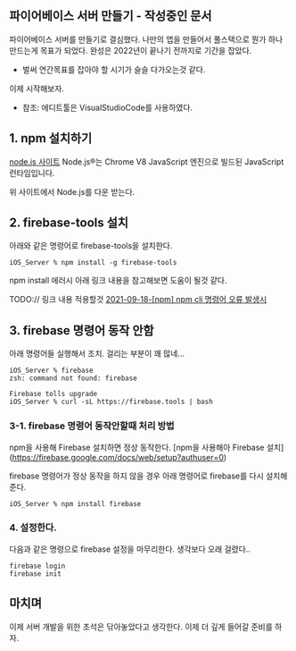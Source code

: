 ## 파이어베이스 서버 만들기 - 작성중인 문서

파이어베이스 서버를 만들기로 결심했다. 나만의 앱을 만들어서 풀스택으로 뭔가 하나 만드는게 목표가 되었다. 완성은 2022년이 끝나기 전까지로 기간을 잡았다.
- 벌써 연간목표를 잡아야 할 시기가 슬슬 다가오는것 같다.

이제 시작해보자.
- 참조: 에디트툴은 VisualStudioCode를 사용하였다.

## 1. npm 설치하기
[node.js 사이트](https://nodejs.org/ko/)
Node.js®는 Chrome V8 JavaScript 엔진으로 빌드된 JavaScript 런타임입니다.

위 사이트에서 Node.js를 다운 받는다.

## 2. firebase-tools 설치
아래와 같은 명령어로 firebase-tools을 설치한다.
```
iOS_Server % npm install -g firebase-tools
```

npm install 에러시 아래 링크 내용을 참고해보면 도움이 될것 같다.

TODO:// 링크 내용 적용할것
[2021-09-18-[npm] npm cli 명령어 오류 발생시]()

## 3. firebase 명령어 동작 안함

아래 명령어들 실행해서 조치. 걸리는 부분이 꽤 많네…
```
iOS_Server % firebase
zsh: command not found: firebase

Firebase tolls upgrade
iOS_Server % curl -sL https://firebase.tools | bash

```

### 3-1. firebase 명령어 동작안할때 처리 방법

npm을 사용해 Firebase 설치하면 정상 동작한다.
[npm을 사용해아 Firebase 설치] (https://firebase.google.com/docs/web/setup?authuser=0)

firebase 명령어가 정상 동작을 하지 않을 경우 아래 명령어로 firebase를 다시 설치해준다.

```
iOS_Server % npm install firebase  
```

### 4. 설정한다.
다음과 같은 명령으로 firebase 설정을 마무리한다.
생각보다 오래 걸렸다..

```
firebase login
firebase init
```

## 마치며
이제 서버 개발을 위한 초석은 닦아놓았다고 생각한다. 이제 더 깊게 들어갈 준비를 하자.


